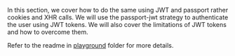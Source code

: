 In this section, we cover how to do the same using JWT and passport rather cookies and XHR calls. We will use the passport-jwt strategy to authenticate the user using JWT tokens. We will also cover the limitations of JWT tokens and how to overcome them.

Refer to the readme in [playground](./playground/README.md) folder for more details.
